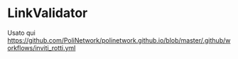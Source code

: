 # LinkValidator

Usato qui
https://github.com/PoliNetwork/polinetwork.github.io/blob/master/.github/workflows/inviti_rotti.yml
